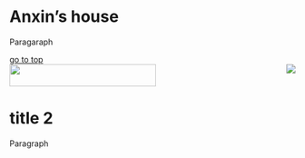 <html>
<head>  
<meta charset="utf-8">
</head>

<body>  
<h1>Anxin’s house</h1>
<p>Paragaraph </p>
<a href="https://www.google.com">go to top</a>
<br>
<img src="210247848_p0_square1200.jpg" align="right" />
<img src="210247848_p0_square1200.jpg" width="258" height="39" />
<br>
<h1>title 2</h1>
<p>Paragraph</p>


</body>

</html>
